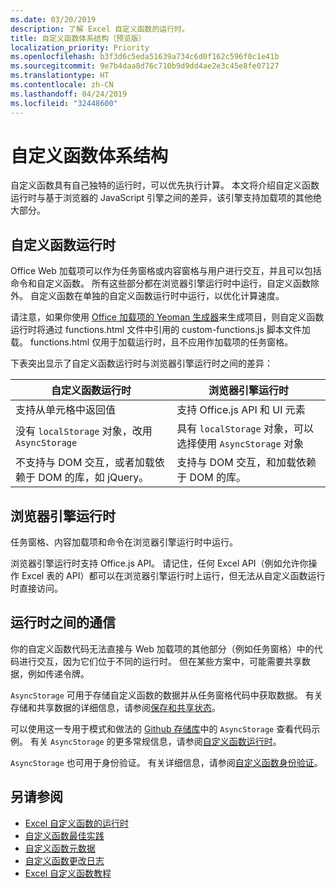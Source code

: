 ```yaml
---
ms.date: 03/20/2019
description: 了解 Excel 自定义函数的运行时。
title: 自定义函数体系结构（预览版）
localization_priority: Priority
ms.openlocfilehash: b3f3d6c5eda51639a734c6d0f162c596f0c1e41b
ms.sourcegitcommit: 9e7b4daa8d76c710b9d9dd4ae2e3c45e8fe07127
ms.translationtype: HT
ms.contentlocale: zh-CN
ms.lasthandoff: 04/24/2019
ms.locfileid: "32448600"
---
```

# <a name="custom-functions-architecture"></a>自定义函数体系结构

 自定义函数具有自己独特的运行时，可以优先执行计算。 本文将介绍自定义函数运行时与基于浏览器的 JavaScript 引擎之间的差异，该引擎支持加载项的其他绝大部分。

## <a name="custom-functions-runtime"></a>自定义函数运行时

Office Web 加载项可以作为任务窗格或内容窗格与用户进行交互，并且可以包括命令和自定义函数。 所有这些部分都在浏览器引擎运行时中运行，自定义函数除外。 自定义函数在单独的自定义函数运行时中运行，以优化计算速度。

请注意，如果你使用 [Office 加载项的 Yeoman 生成器](https://www.npmjs.com/package/generator-office)来生成项目，则自定义函数运行时将通过 functions.html 文件中引用的 custom-functions.js 脚本文件加载。 functions.html 仅用于加载运行时，且不应用作加载项的任务窗格。

下表突出显示了自定义函数运行时与浏览器引擎运行时之间的差异：

| 自定义函数运行时  | 浏览器引擎运行时    |
|------------------------------------------------------------------ |-------------------------------------------------------------------------------------------------------------- |
| 支持从单元格中返回值    | 支持 Office.js API 和 UI 元素   |
| 没有 `localStorage` 对象，改用 `AsyncStorage`  | 具有 `localStorage` 对象，可以选择使用 `AsyncStorage` 对象   |
| 不支持与 DOM 交互，或者加载依赖于 DOM 的库，如 jQuery。    | 支持与 DOM 交互，和加载依赖于 DOM 的库。 |


## <a name="browser-engine-runtime"></a>浏览器引擎运行时

任务窗格、内容加载项和命令在浏览器引擎运行时中运行。

浏览器引擎运行时支持 Office.js API。 请记住，任何 Excel API（例如允许你操作 Excel 表的 API）都可以在浏览器引擎运行时上运行，但无法从自定义函数运行时直接访问。

## <a name="communicate-between-runtimes"></a>运行时之间的通信

你的自定义函数代码无法直接与 Web 加载项的其他部分（例如任务窗格）中的代码进行交互，因为它们位于不同的运行时。 但在某些方案中，可能需要共享数据，例如传递令牌。

`AsyncStorage` 可用于存储自定义函数的数据并从任务窗格代码中获取数据。 有关存储和共享数据的详细信息，请参阅[保存和共享状态](custom-functions-overview.md#saving-and-sharing-state)。

可以使用这一专用于模式和做法的 [Github 存储库](https://github.com/OfficeDev/PnP-OfficeAddins/tree/master/Excel-custom-functions/AsyncStorage)中的 `AsyncStorage` 查看代码示例。
有关 `AsyncStorage` 的更多常规信息，请参阅[自定义函数运行时](./custom-functions-runtime.md)。

`AsyncStorage` 也可用于身份验证。 有关详细信息，请参阅[自定义函数身份验证](custom-functions-authentication.md)。

## <a name="see-also"></a>另请参阅

* [Excel 自定义函数的运行时](custom-functions-runtime.md)
* [自定义函数最佳实践](custom-functions-best-practices.md)
* [自定义函数元数据](custom-functions-json.md)
* [自定义函数更改日志](custom-functions-changelog.md)
* [Excel 自定义函数教程](../tutorials/excel-tutorial-create-custom-functions.md)
